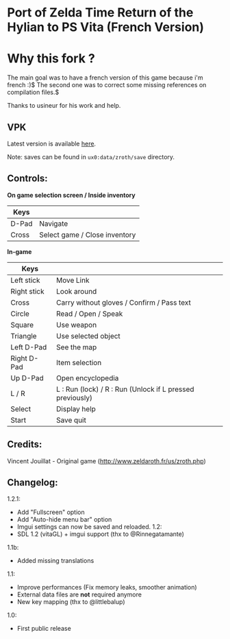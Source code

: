 # Port of Zelda Time Return of the Hylian to PS Vita (French Version)

# Why this fork ?
The main goal was to have a french version of this game because i'm french :)$
The second one was to correct some missing references on compilation files.$

Thanks to usineur for his work and help.

## VPK
Latest version is available [here](https://github.com/NicolasR/ZeldaROTH-French/releases).

Note: saves can be found in `ux0:data/zroth/save` directory.

## Controls:

**On game selection screen / Inside inventory**

| Keys | &#x202F; |
| --- | --- |
| D-Pad | Navigate |
| Cross | Select game / Close inventory |

**In-game**

| Keys | &#x202F; |
| --- | --- |
| Left stick | Move Link |
| Right stick | Look around |
| Cross | Carry without gloves / Confirm / Pass text |
| Circle | Read / Open / Speak |
| Square | Use weapon |
| Triangle | Use selected object |
| Left D-Pad | See the map |
| Right D-Pad | Item selection |
| Up D-Pad | Open encyclopedia |
| L / R | L : Run (lock) / R : Run (Unlock if L pressed previously) |
| Select | Display help |
| Start | Save quit |


## Credits:

Vincent Jouillat - Original game (http://www.zeldaroth.fr/us/zroth.php)

## Changelog:

1.2.1:
- Add "Fullscreen" option
- Add "Auto-hide menu bar" option
- Imgui settings can now be saved and reloaded.
1.2:
- SDL 1.2 (vitaGL) + imgui support (thx to @Rinnegatamante)

1.1b:
- Added missing translations

1.1:
- Improve performances (Fix memory leaks, smoother animation)
- External data files are **not** required anymore
- New key mapping (thx to @littlebalup)

1.0:
- First public release
